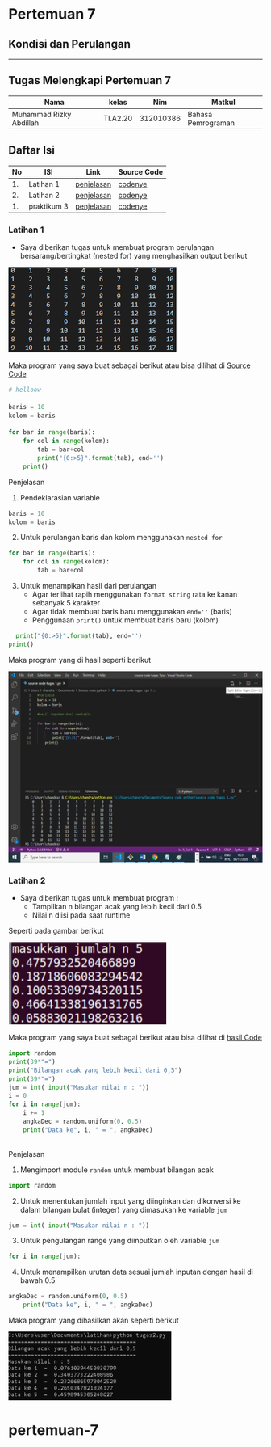 # Pertemuan 7
## Kondisi dan Perulangan
***

## Tugas Melengkapi Pertemuan 7
| Nama | kelas | Nim | Matkul |
| -- | --- | ---- | ----------- |
| Muhammad Rizky Abdillah | TI.A2.20 | 312010386 | Bahasa Pemrograman |
## Daftar Isi
| No | ISI | Link | Source Code |
| -- | --- | ---- | ----------- |
| 1. | Latihan 1 | [penjelasan](#Latihan-1) | [codenye](#latihan1.py) |
| 2. | Latihan 2 | [penjelasan](#Latihan-2) | [codenye](#latihan2.py) |
| 1. | praktikum 3 | [penjelasan](#program-1) | [codenye](#program1.py) |

### Latihan 1 
* Saya diberikan tugas untuk membuat program perulangan bersarang/bertingkat (nested for) yang menghasilkan output berikut

![output 1](gambar/tugas%201.PNG)

Maka program yang saya buat sebagai berikut atau bisa dilihat di [Source Code](latihan1.py)

```python
# helloow

baris = 10
kolom = baris

for bar in range(baris):
    for col in range(kolom):
        tab = bar+col
        print("{0:>5}".format(tab), end='')
    print()
```

Penjelasan

1. Pendeklarasian variable
```python
baris = 10
kolom = baris
```

2. Untuk perulangan baris dan kolom menggunakan `nested for`
```python
for bar in range(baris):
    for col in range(kolom):
        tab = bar+col        
```
3. Untuk menampikan hasil dari perulangan
     * Agar terlihat rapih menggunakan `format string` rata ke kanan sebanyak 5 karakter
     * Agar tidak membuat baris baru menggunakan `end=''` (baris)
     * Penggunaan `print()` untuk membuat baris baru (kolom)
```python
  print("{0:>5}".format(tab), end='')
print()    
```

Maka program yang di hasil seperti berikut

![hasil ke1](gambar/hasil1.png)


### Latihan 2

* Saya diberikan tugas untuk membuat program :
     * Tampilkan n bilangan acak yang lebih kecil dari 0.5
     * Nilai n diisi pada saat runtime
     
Seperti pada gambar berikut

![output 2](gambar/tugas%202.PNG)

Maka program yang saya buat sebagai berikut atau bisa dilihat di [hasil Code](latihan2.py)

```python
import random
print(39*"=")
print("Bilangan acak yang lebih kecil dari 0,5")
print(39*"=")
jum = int( input("Masukan nilai n : "))
i = 0
for i in range(jum):
    i += 1
    angkaDec = random.uniform(0, 0.5)
    print("Data ke", i, " = ", angkaDec)
 
 ```

Penjelasan

1. Mengimport module `random` untuk membuat bilangan acak
```python
import random
```

2. Untuk menentukan jumlah input yang diinginkan dan dikonversi ke dalam bilangan bulat (integer) yang dimasukan ke variable `jum`
```python
jum = int( input("Masukan nilai n : "))
```

3. Untuk pengulangan range yang diinputkan oleh variable `jum`
```python
for i in range(jum):
```

4. Untuk menampilkan urutan data sesuai jumlah inputan dengan hasil di bawah 0.5
```python
angkaDec = random.uniform(0, 0.5)
    print("Data ke", i, " = ", angkaDec)
```

Maka program yang dihasilkan akan seperti berikut

![tampil 2](gambar/hasil2.png)
# pertemuan-7
